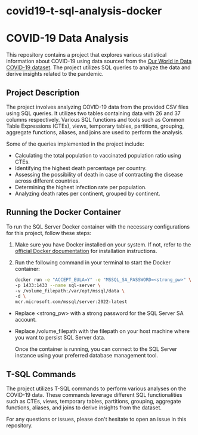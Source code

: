 # covid19-t-sql-analysis-docker

# COVID-19 Data Analysis

This repository contains a project that explores various statistical information about COVID-19 using data sourced from the [Our World in Data COVID-19 dataset](https://github.com/owid/covid-19-data/tree/master/public/data). The project utilizes SQL queries to analyze the data and derive insights related to the pandemic.

## Project Description

The project involves analyzing COVID-19 data from the provided CSV files using SQL queries. It utilizes two tables containing data with 26 and 37 columns respectively. Various SQL functions and tools such as Common Table Expressions (CTEs), views, temporary tables, partitions, grouping, aggregate functions, aliases, and joins are used to perform the analysis.

Some of the queries implemented in the project include:

- Calculating the total population to vaccinated population ratio using CTEs.
- Identifying the highest death percentage per country.
- Assessing the possibility of death in case of contracting the disease across different countries.
- Determining the highest infection rate per population.
- Analyzing death rates per continent, grouped by continent.

## Running the Docker Container

To run the SQL Server Docker container with the necessary configurations for this project, follow these steps:

1. Make sure you have Docker installed on your system. If not, refer to the [official Docker documentation](https://docs.docker.com/get-docker/) for installation instructions.

2. Run the following command in your terminal to start the Docker container:
   ```bash
   docker run -e "ACCEPT_EULA=Y" -e "MSSQL_SA_PASSWORD=<strong_pw>" \
   -p 1433:1433 --name sql-server \
   -v /volume_filepath:/var/opt/mssql/data \
   -d \
   mcr.microsoft.com/mssql/server:2022-latest

  - Replace <strong_pw> with a strong password for the SQL Server SA account.
  - Replace /volume_filepath with the filepath on your host machine where you want to persist SQL Server data.

    Once the container is running, you can connect to the SQL Server instance using your preferred database management tool.

## T-SQL Commands

The project utilizes T-SQL commands to perform various analyses on the COVID-19 data. These commands leverage different SQL functionalities such as CTEs, views, temporary tables, partitions, grouping, aggregate functions, aliases, and joins to derive insights from the dataset.

For any questions or issues, please don't hesitate to open an issue in this repository.

